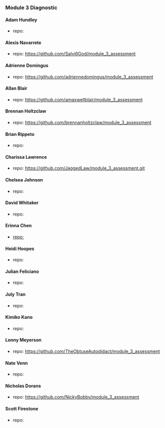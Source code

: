 ### Module 3 Diagnostic

#### Adam Hundley
  * repo:

#### Alexis Navarrete
  * repo: https://github.com/Salvi6God/module_3_assessment

#### Adrienne Domingus
  * repo: https://github.com/adriennedomingus/module_3_assessment

#### Allan Blair
  * repo: https://github.com/amaxwellblair/module_3_assessment

#### Brennan Holtzclaw
  * repo: https://github.com/brennanholtzclaw/module_3_assessment

#### Brian Rippeto
  * repo:

#### Charissa Lawrence
  * repo: https://github.com/JaggedLaw/module_3_assessment.git

#### Chelsea Johnson
  * repo:

#### David Whitaker
  * repo:

#### Erinna Chen
  * [repo:](https://github.com/erinnachen/module_3_assessment)

#### Heidi Hoopes
  * repo:

#### Julian Feliciano
  * repo:

#### July Tran
  * repo:

#### Kimiko Kano
  * repo:

#### Lenny Meyerson
  * repo: https://github.com/TheObtuseAutodidact/module_3_assessment

#### Nate Venn
  * repo:

#### Nicholas Dorans
  * repo: https://github.com/NickyBobby/module_3_assessment

#### Scott Firestone
  * repo:
